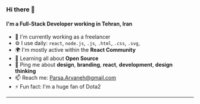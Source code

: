 ### Hi there 👋

#### I'm a Full-Stack Developer working in Tehran, Iran

- 🏢 I'm currently working as a freelancer
- ⚙️ I use daily: `react`, `node.js`, `.js`, `.html`, `.css`, `.svg`,
- 🌍 I'm mostly active within the **React Community**
- 🌱 Learning all about **Open Source**
- 💬 Ping me about **design**, **branding**, **react**, **development**, **design thinking**
- 📫 Reach me: Parsa.Arvaneh@gmail.com
- ⚡️ Fun fact: I'm a huge fan of Dota2

-----
